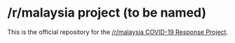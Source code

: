 # /r/malaysia project (to be named)
This is the official repository for the [/r/malaysia COVID-19 Response Project](https://old.reddit.com/r/malaysia/comments/oibi8a/help_us_name_our_rmalaysia_covid19_crisis/).
